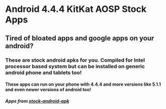 # Android 4.4.4 KitKat AOSP Stock Apps

## Tired of bloated apps and google apps on your android?

### These are stock android apks for you. Compiled for Intel processor based system but can be installed on generic android phone and tablets too!

#### These apps can run on your phone with 4.4.4 and more versions like 5.1.1 and even newer versions of android too!

##### Apps from [stock-android-apk](https://github.com/hj91/stock-android-apk)
